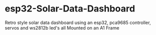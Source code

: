 # esp32-Solar-Data-Dashboard
Retro style solar data dashboard using an esp32, pca9685 controller, servos and ws2812b led's all Mounted on an A1 Frame
